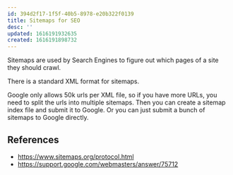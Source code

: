 ```yaml
---
id: 394d2f17-1f5f-40b5-8978-e20b322f0139
title: Sitemaps for SEO
desc: ''
updated: 1616191932635
created: 1616191898732
---
```


Sitemaps are used by Search Engines to figure out which pages of a site they should crawl.

There is a standard XML format for sitemaps.

Google only allows 50k urls per XML file, so if you have more URLs, you need to split the urls
into multiple sitemaps. Then you can create a sitemap index file and submit it to Google.
Or you can just submit a bunch of sitemaps to Google directly.

## References

* https://www.sitemaps.org/protocol.html
* https://support.google.com/webmasters/answer/75712
